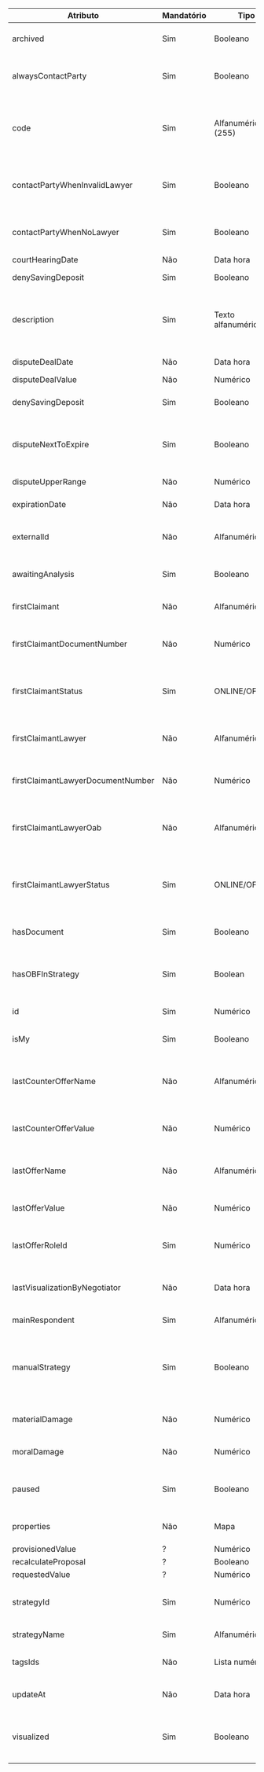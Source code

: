 |**Atributo**|**Mandatório**|**Tipo**|**Descrição**|
| ------------| ------------ | ------------ | ------------ |
|archived|Sim|Booleano|Indica quando a disputa foi arquivada/removida|
|alwaysContactParty|Sim|Booleano|Indica quando a disputa deve contatar a parte do processo|
|code|Sim|Alfanumérico (255)|Código único da disputa, normalmente utilizado com o número do processo júridico|
|contactPartyWhenInvalidLawyer|Sim|Booleano|Indica quando deve contatar a parte caso não tenha contato do advogado|
|contactPartyWhenNoLawyer|Sim|Booleano|Indica quando deve contatar a parte caso não localize o advogado|
|courtHearingDate|Não|Data hora|Data da audiência|
|denySavingDeposit|Sim|Booleano|Não aceita deposito em conta poupança|
|description|Sim|Texto alfanumérico|Código único da disputa, normalmente utilizado com o número do processo júridico|
|disputeDealDate|Não|Data hora|Data em que o acordo foi aceito|
|disputeDealValue|Não|Numérico|Valor do acordo|
|denySavingDeposit|Sim|Booleano|Acordo não aceita deposito em conta Poupança|
|disputeNextToExpire|Sim|Booleano|Quando verdadeiro, indica que restam menos de 4 dias para a data limite do acordo|
|disputeUpperRange|Não|Numérico|Valor máximo para realizar um acordo|
|expirationDate|Não|Data hora|Prazo limite para realizar um acordo|
|externalId|Não|Alfanumérico|Chave única do usuário em caso de integração entre sistemas|
|awaitingAnalysis|Sim|Booleano|Proposta aguardando analise da empresa|
|firstClaimant|Não|Alfanumérico|Nome da primeira parte contrária da disputa|
|firstClaimantDocumentNumber|Não|Numérico|CPF/CNPJ da primeira parte contrária da disputa|
|firstClaimantStatus|Sim|ONLINE/OFFLINE|Indica se a parte contrária está interagindo com a plataforma no exato momento|
|firstClaimantLawyer|Não|Alfanumérico|Nome do primeiro advogado da parte contrária da disputa|
|firstClaimantLawyerDocumentNumber|Não|Numérico|CPF/CNPJ do primeiro advogado da parte contrária da disputa|
|firstClaimantLawyerOab|Não|Alfanumérico|Inscrição na OAB do primeiro advogado da parte contrária da disputa|
|firstClaimantLawyerStatus|Sim|ONLINE/OFFLINE|Indica se o advogado da parte contrária está interagindo com a plataforma no exato momento|
|hasDocument|Sim|Booleano|Indica se existe minuta gerada para formalizar o acordo|
|hasOBFInStrategy|Sim|Boolean|Indica se a estratégia da disputa é do tipo 'Obrigação de Fazer'|
|id|Sim|Numérico|Chave interna única da disputa|
|isMy|Sim|Booleano|Indica se a disputa pertence ao usuário logado|
|lastCounterOfferName|Não|Alfanumérico|Nome do responsável por realizar a última contra proposta na disputa|
|lastCounterOfferValue|Não|Numérico|Valor da última contra proposta realizada na disputa|
|lastOfferName|Não|Alfanumérico|Nome do responsável por realizar a última proposta na disputa|
|lastOfferValue|Não|Numérico|Valor da última proposta realizada na disputa|
|lastOfferRoleId|Sim|Numérico|Identificador único da parte que realizou a última proposta na disputa|
|lastVisualizationByNegotiator|Não|Data hora|Momento em que o negociador visualizou a disputa pela última vez|
|mainRespondent|Sim|Alfanumérico|Nome do réu da disputa|
|manualStrategy|Sim|Booleano|Se verdadeiro, bloqueia agendamento de mensagens automáticas para as partes da disputa|
|materialDamage|Não|Numérico|Valor em danos materiais do processo judicial|
|moralDamage|Não|Numérico|Valor em danos morais do processo judicial|
|paused|Sim|Booleano|Se verdadeiro, indica que a disputa está pausada|
|properties|Não|Mapa|Informações adicionais da disputa e processo|
|provisionedValue|?|Numérico| ???
|recalculateProposal|?|Booleano| ???
|requestedValue|?|Numérico| ???
|strategyId|Sim|Numérico|Indentificador interno da estratégia da disputa|
|strategyName|Sim|Alfanumérico|Nome da estratégia da disputa|
|tagsIds|Não|Lista numérica|Lista de IDs das etiquetas da disputa|
|updateAt|Não|Data hora|Data hora da última atualização da disputa|
|visualized|Sim|Booleano|Se falso, indica que existem interações não visualizadas na disputa pelo negociador|
